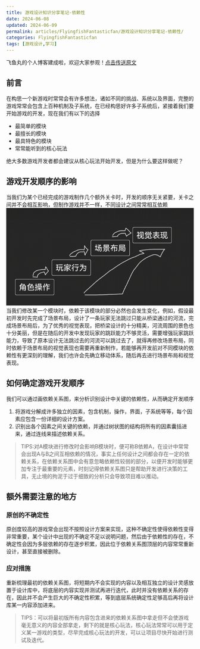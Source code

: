 ```yaml
---
title: 游戏设计知识分享笔记-依赖性
date: 2024-06-08
updated: 2024-06-09
permalink: articles/FlyingfishFantasticfan/游戏设计知识分享笔记-依赖性/
categories: FlyingfishFantasticfan
tags: [游戏设计,学习]
---
```


飞鱼丸的个人博客建成啦，欢迎大家参观！[点击传送原文](https://flyingfishfantasticfan.github.io/2024/06/08/%E6%B8%B8%E6%88%8F%E8%AE%BE%E8%AE%A1%E7%9F%A5%E8%AF%86%E5%88%86%E4%BA%AB%E7%AC%94%E8%AE%B0-%E4%BE%9D%E8%B5%96%E6%80%A7/)  
## 前言
在构思一个新游戏时常常会有许多想法，诸如不同的挑战、系统以及界面，完整的游戏常常会包含上百种机制及子系统，在已经构思好许多子系统后，紧接着我们要开始游戏的开发，现在我们有以下的选择
- 最简单的模块
- 最擅长的模块
- 最具特色的模块
- 常常能听到的核心玩法  

绝大多数游戏开发者都会建议从核心玩法开始开发，但是为什么要这样做呢？  

## 游戏开发顺序的影响
当我们为某个已经完成的游戏制作几个额外关卡时，开发的顺序无关紧要，关卡之间并不会相互影响，但制作游戏并不一样，不同设计之间常常相互依赖
![](img/游戏设计知识分享-依赖性-1.png)  
当我们修改某一个模块时，依赖于该模块的部分必然也会发生变化，例如，假设最初开发时先完成了场景布局，设计了一条玩家无法跳过只能从桥梁通过的河流，完成场景布局后，为了优秀的视觉表现，把桥梁设计的十分精美，河流周围的景色也十分美丽，但是在随后的开发中发现玩家的跳跃能力不够灵活，需要增强玩家跳跃能力，导致了原本设计无法跳过去的河流可以跳过去了，就得再修改场景布局，同时依赖于场景布局的视觉表现也需要再重新制作，若能够再开发前对不同模块的依赖性有更深刻的理解，我们也许会先确立移动体系，随后再去进行场景布局和视觉表现。  

## 如何确定游戏开发顺序
我们可以通过画依赖关系图，来分析识别设计中关键的依赖性，从而确定开发顺序
1. 将游戏分解成许多独立的因素，包含机制，操作，界面，子系统等等，每个因素应包含一份详细的设计方案。
2. 识别出各个因素之间关键的依赖，并通过树状图的结构将所有的因素囊括进来，通过连线来描述依赖关系。
>TIPS:对A模块进行修改时会影响B模块时，便可称B依赖A，在设计中常常会出现A与B之间互相依赖的情况，事实上任何设计之间都会存在一定的依赖关系，在依赖关系图中会有意忽略依赖性较弱的部分，以便开发时能够更加专注于最重要的元素，时刻记得依赖关系图只是帮助开发进行决策的工具，无止境的拘泥于过于细致的分析只会导致项目难以推动。  

## 额外需要注意的地方

### 原创的不确定性
原创度较高的游戏常会出现不按照设计方案来实现，这种不确定性使得依赖性变得非常重要，某个设计中出现的不确定不足以说明问题，然后由于依赖性的存在，不确定性会因为多层依赖的存在逐步积累，因此位于依赖关系图顶层的内容常常重新设计，甚至直接被删除。

### 应对措施
重新梳理最初的依赖关系图，将短期内不会实现的内容以及相互独立的设计灵感放置于设计库中，将底层的内容实现并测试再进行迭代，此时并没有依赖关系的存在，因此并不会产生巨大的不确定性积累，等到底层系统确定性足够高后再将设计库某一内容添加进来。

>TIPS：可以将最初版所有内容包含进来的依赖关系图中拿走但不会使游戏毫无意义的内容全部拿走，剩下的就是核心玩法，核心玩法常常可以用于定义某一游戏的类型，尽早完成核心玩法的开发，可以让项目尽快开始进行测试及迭代。  